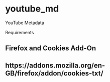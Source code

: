 # youtube_md
YouTube Metadata

Requirements 

<h2> Firefox and Cookies Add-On <h2>
https://addons.mozilla.org/en-GB/firefox/addon/cookies-txt/
